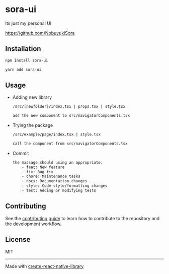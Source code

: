 # sora-ui

Its just my personal UI

https://github.com/NobuyukiSora

## Installation

```sh
npm install sora-ui

yarn add sora-ui
```

## Usage

- Adding new library 
    ```sh
    /src/[newfolder]/index.tsx | props.tsx | style.tsx 

    add the new component to src/navigatorComponents.tsx 
    ```
- Trying the package
    ```sh
    /src/example/page/index.tsx | style.tsx 

    call the component from src/navigatorComponents.tsx
    ```
- Commit
    ```sh
    the massage should using an appropriate:
        - feat: New feature
        - fix: Bug fix
        - chore: Maintenance tasks
        - docs: Documentation changes
        - style: Code style/formatting changes
        - test: Adding or modifying tests
    ```

## Contributing

See the [contributing guide](CONTRIBUTING.md) to learn how to contribute to the repository and the development workflow.

## License

MIT

---

Made with [create-react-native-library](https://github.com/callstack/react-native-builder-bob)
